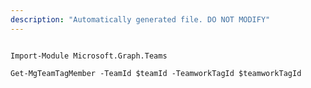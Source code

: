 ```yaml
---
description: "Automatically generated file. DO NOT MODIFY"
---
```


```powershellv2

Import-Module Microsoft.Graph.Teams

Get-MgTeamTagMember -TeamId $teamId -TeamworkTagId $teamworkTagId

```